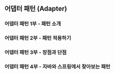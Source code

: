 ## 어댑터 패턴 (Adapter)

### 어댑터 패턴 1부 - 패턴 소개

### 어댑터 패턴 2부 - 패턴 적용하기

### 어댑터 패턴 3부 - 장점과 단점

### 어댑터 패턴 4부 - 자바와 스프링에서 찾아보는 패턴

